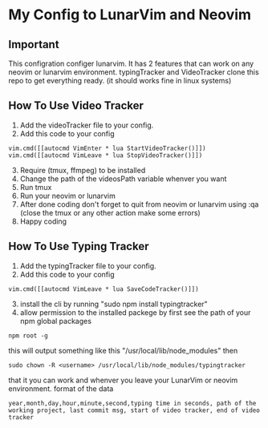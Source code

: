 # My Config to LunarVim and Neovim


## Important
This configration configer lunarvim. It has 2 features that can work on any neovim or lunarvim environment. typingTracker and VideoTracker
clone this repo to get everything ready. (it should works fine in linux systems)

## How To Use Video Tracker
1. Add the videoTracker file to your config.
2. Add this code to your config

```
vim.cmd([[autocmd VimEnter * lua StartVideoTracker()]])
vim.cmd([[autocmd VimLeave * lua StopVideoTracker()]])
```

3. Require (tmux, ffmpeg) to be installed
4. Change the path of the videosPath variable whenver you want
5. Run tmux
6. Run your neovim or lunarvim
7. After done coding don't forget to quit from neovim or lunarvim using :qa (close the tmux or any other action make some errors)
8. Happy coding

## How To Use Typing Tracker
1. Add the typingTracker file to your config.
2. Add this code to your config
```
vim.cmd([[autocmd VimLeave * lua SaveCodeTracker()]])
```

3. install the cli by running "sudo npm install typingtracker" 
4. allow permission to the installed packege by first see the path of your npm global packages
```
npm root -g
```
this will output something like this "/usr/local/lib/node_modules"
then 
```
sudo chown -R <username> /usr/local/lib/node_modules/typingtracker
```

that it you can work and whenver you leave your LunarVim or neovim environment. format of the data

```
year,month,day,hour,minute,second,typing time in seconds, path of the working project, last commit msg, start of video tracker, end of video tracker
```

